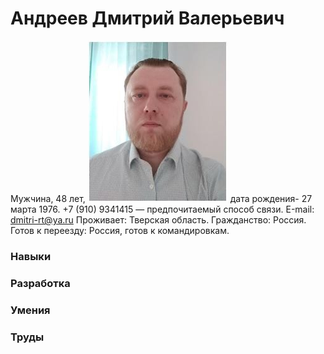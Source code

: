 
# Андреев Дмитрий Валерьевич
Мужчина, 48 лет,            ![Фото](img\фото.jpg)
дата рождения- 27 марта 1976.
+7 (910) 9341415 — предпочитаемый способ связи.
Е-mail:  dmitri-rt@ya.ru
Проживает: Тверская область.
Гражданство: Россия.
Готов к переезду: Россия, готов к командировкам.

### Навыки
### Разработка
### Умения
### Труды
